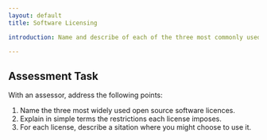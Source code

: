 ```yaml
---
layout: default
title: Software Licensing

introduction: Name and describe of each of the three most commonly used open source software licenses, and situations where they might be used.

---
```





## Assessment Task

With an assessor, address the following points:

1. Name the three most widely used open source software licences.
2. Explain in simple terms the restrictions each license imposes.
3. For each license, describe a sitation where you might choose to use it.